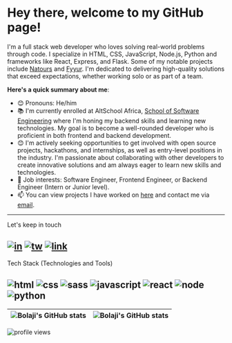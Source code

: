 # Hey there, welcome to my GitHub page!

I'm a full stack web developer who loves solving real-world problems through code. I specialize in HTML, CSS, JavaScript, Node.js, Python and frameworks like React, Express, and Flask. Some of my notable projects include [Natours](https://github.com/omobolajisonde/Natours) and [Fyyur](https://github.com/omobolajisonde/Fyyur). I'm dedicated to delivering high-quality solutions that exceed expectations, whether working solo or as part of a team.

**Here's a quick summary about me**:

- 😊 Pronouns: He/him
- 📚 I'm currently enrolled at AltSchool Africa, [School of Software Engineering](https://altschoolafrica.com/schools/engineering) where I'm honing my backend skills and learning new technologies. My goal is to become a well-rounded developer who is proficient in both frontend and backend development.
- 😊 I'm actively seeking opportunities to get involved with open source projects, hackathons, and internships, as well as entry-level positions in the industry. I'm passionate about collaborating with other developers to create innovative solutions and am always eager to learn new skills and technologies.
- 💼 Job interests: Software Engineer, Frontend Engineer, or Backend Engineer (Intern or Junior level).
- 📫 You can view projects I have worked on [here](https://github.com/omobolajisonde?tab=repositories) and contact me via <a href="mailto:wisdomomobolaji@gmail.com">email</a>.
---
Let's keep in touch

<a href="https://www.linkedin.com/in/omobolajisonde/">![in](https://user-images.githubusercontent.com/70530526/194545129-cbf39e7d-4585-4496-8ecb-af2110e9a6a5.png)</a>
<a href="https://twitter.com/iamsonde">![tw](https://user-images.githubusercontent.com/70530526/194545182-2a7e8263-28a5-4258-8a71-7612f5f3d1bf.png)</a>
<a href="#">![link](https://user-images.githubusercontent.com/70530526/194545073-72e9972d-66a9-4b10-b217-ddca946946b3.png)</a>
---
Tech Stack (Technologies and Tools)

![html](https://user-images.githubusercontent.com/70530526/225276225-b0feb6a6-dd6e-42a3-a37e-797873013785.png)
![css](https://user-images.githubusercontent.com/70530526/225276324-49afacde-ffe4-49b3-b819-624bf980b061.png)
![sass](https://user-images.githubusercontent.com/70530526/225276362-f358ec3c-bd0a-430e-8edb-bb042b00acea.png)
![javascript](https://user-images.githubusercontent.com/70530526/225276399-9d4a42a4-f124-4d44-a592-8204271e0e50.png)
![react](https://user-images.githubusercontent.com/70530526/225276412-4fde2ab6-71c1-41ed-8395-a7efa846133b.png)
![node](https://user-images.githubusercontent.com/70530526/225276462-3701896e-607b-4c5d-a968-cd4727e24c3e.png)
![python](https://user-images.githubusercontent.com/70530526/225276491-7adfff4d-86c0-4870-b725-b70303fe6b48.png)
---

| <img align="center" src="https://github-readme-stats.vercel.app/api?username=omobolajisonde&theme=tokyonight&show_icons=true&hide_border=true" alt="Bolaji's GitHub stats" /> | <img align="center" src="https://github-readme-stats.vercel.app/api/top-langs/?username=omobolajisonde&theme=dark&layout=compact&langs_count=8&hide=php&hide_border=true" alt="Bolaji's GitHub stats" /> |
| ------------- | ------------- |

<img src="https://gpvc.arturio.dev/omobolajisonde" alt="profile views">
